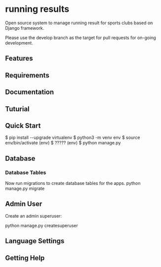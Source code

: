 # running results
Open source system to manage running result for sports clubs based on Django framework.

Please use the develop branch as the target for pull requests for on-going development.

## Features

## Requirements

## Documentation

## Tuturial

## Quick Start
$ pip install --upgrade virtualenv
$ python3 -m venv env
$ source env/bin/activate
(env) $ ?????
(env) $ python manage.py

## Database

### Database Tables
Now run migrations to create database tables for the apps.
python manage.py migrate

## Admin User
Create an admin superuser:

python manage.py createsuperuser

## Language Settings

## Getting Help

